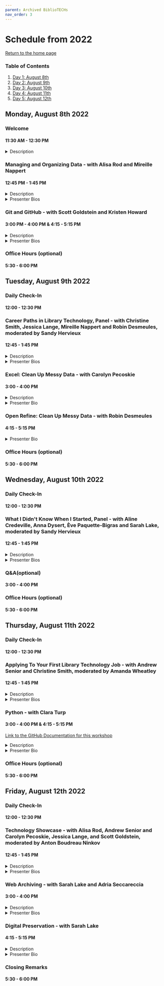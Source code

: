 ```yaml
---
parent: Archived BiblioTECHs
nav_order: 3
---
```

# Schedule from 2022
[Return to the home page](https://code4libmontreal.github.io/BiblioTECH/)

### Table of Contents
1. [Day 1: August 8th](#Monday)
2. [Day 2: August 9th](#Tuesday)
3. [Day 3: August 10th](#Wednesday)
4. [Day 4: August 11th](#Thursday)
5. [Day 5: August 12th](#Friday)

## Monday, August 8th 2022 <a name="Monday"></a>

### Welcome
#### 11:30 AM - 12:30 PM <br>

<details>
  <summary>Description</summary>
Introductions, overview of the plan for the week, and instructions regarding office hours and asynchronous content. 
  </details>

### Managing and Organizing Data - with Alisa Rod and Mireille Nappert
#### 12:45 PM - 1:45 PM <br>
<details>
  <summary>Description</summary>
This workshop will provide attendees with an overview of the best practices for efficiently managing data during the research process. This workshop will provide attendees with practical tips and examples on how to organize data across files and folders, set up folders according to a logical schema, create README documentation to map out folder hierarchies, and implement a file naming convention.
      </details>
<details>
  <summary>Presenter Bios</summary>
Alisa Beth Rod, Ph.D. is the Research Data Management Specialist at the McGill University Library. Alisa holds an M.A. and Ph.D. in Political Science from the University of California, Santa Barbara and a B.A. in Bioethics from the American Jewish University. She is currently pursuing a Master of Information Studies degree at McGill. Prior to joining McGill, Alisa was the Survey Methodologist at Ithaka S+R and then the Associate Director of the Empirical Reasoning Center at Barnard College of Columbia University.<br><br>
Mireille Nappert (she/her) is the digital archivist in the Institutional Information and Archives Management Service at HEC Montréal. She is active with the RDM working group of the Library Subcommittee from the Bureau de coopération interuniversitaire; as well as with the Preservation Expert Group, part of the RDM network of experts of the Digital Research Alliance of Canada. She holds an MLIS from McGill University.
      </details>
      
### Git and GitHub - with Scott Goldstein and Kristen Howard
#### 3:00 PM - 4:00 PM & 4:15 - 5:15 PM <br>

<details>
  <summary>Description</summary>
**Begin** to understand and use Git/GitHub. This session is not intended to produce expertise by the end of the class. Attendees will probably not even feel very comfortable using Git. This is okay. We want to make a start but, as with any skill, using Git takes practice.
    </details>
<details>
  <summary>Presenter Bios</summary>
Scott Goldstein is the Coordinator, Web Services & Library Technology at McGill University Library.<br><br>
Kristen Howard is the Liaison Librarian for History, Classical Studies, Government Information, and Indigenous Studies at McGill. She attended North Carolina State University's Jumpstart Program in August 2021, which led to her interest in becoming involved with a similar program here in Montreal. She holds a Master of Information Studies from McGill University and a PhD in History from the University of Arizona.
      </details>

### Office Hours (optional)
#### 5:30 - 6:00 PM

## Tuesday, August 9th 2022 <a name="Tuesday"></a>

### Daily Check-In
#### 12:00 - 12:30 PM <br>

### Career Paths in Library Technology, Panel - with Christine Smith, Jessica Lange, Mireille Nappert and Robin Desmeules, moderated by Sandy Hervieux
#### 12:45 - 1:45 PM

<details>
  <summary>Description</summary>
Guest speakers will discuss their career paths from library school to their current jobs. The panelists will provide details on the key required technological skills for their current position, and whether they would have done anything differently to be prepared for their current roles. 
  </details>
<details>
  <summary>Presenter Bios</summary>
Christine F. Smith, MLIS is the Head, Acquisitions & Serials at Concordia University in Montreal, Canada. Smith holds diverse experience across the library and information sector and has sat on committees, working groups and boards of directors of provincial, national, and international library associations.<br><br>
Jessica Lange is the Scholarly Communications Librarian at McGill. In this role, she provides services to the campus community in the areas of open access, publishing, author rights, and open educational resources (OERs). She also manages the McGill’s institutional repository and its scholarly publishing program. Her research interests include scholarly publishing and open access.<br><br>
Mireille Nappert (she/her) is the digital archivist in the Institutional Information and Archives Management Service at HEC Montréal. She is active with the RDM working group of the Library Subcommittee from the Bureau de coopération interuniversitaire; as well as with the Preservation Expert Group, part of the RDM network of experts of the Digital Research Alliance of Canada. She holds an MLIS from McGill University.<br><br>
Robin Desmeules has been a Cataloguing Librarian at McGill University since 2015, specializing in rare and special collections and linked data. Her work focuses on critical approaches to knowledge organization, experimenting and implementing linked data for special collections, and community generated naming systems.<br><br>
      </details>
  
### Excel: Clean Up Messy Data - with Carolyn Pecoskie
#### 3:00 - 4:00 PM
<details>
  <summary>Description</summary>
The goal of today’s workshop is to introduce you to useful tips, tricks, and tools in Excel, to begin to guide your work with Excel as an information professional. This session will be by no means comprehensive, in terms of covering everything that you may ever need to use in Excel, but the hope is that by the end of the session you will: 
<ul><li>Be aware of a range of tools and functions that (in the experience of the presenter) are very useful for library work</li>
<li>Be aware of some helpful tips and tricks to save time and make the most of what Excel can do for you</li>
<li>Feel more confident in your ability to navigate within Excel, and to look to Google, the Microsoft Excel help site, and other sources whenever you need to find a new tool or function or troubleshoot an error</li></ul>
    </details>
<details>
  <summary>Presenter Bio</summary>
Carolyn Pecoskie has been working as the Metadata & Electronic Resources Librarian at McGill University since February 2020. Prior to joining McGill, Carolyn worked as a medical librarian at the Trillium Health Partners hospital system in Mississauga, Ontario. She is a graduate of the University of Toronto Master of Information program. Carolyn enjoys looking for new and creative ways to apply technology to maintain McGill's electronic resources collections and while working on metadata clean up and migration projects. Her professional interests incldue automation and programmatic solutions for electronic resources management; exploring the environmental impacts of libraries and library collections; and mentorship opportunities within libarianship. 
      </details>

### Open Refine: Clean Up Messy Data - with Robin Desmeules 
#### 4:15 - 5:15 PM
<details>
  <summary>Presenter Bio</summary>
Robin Desmeules has been a Cataloguing Librarian at McGill University since 2015, specializing in rare and special collections and linked data. Her work focuses on critical approaches to knowledge organization, experimenting and implementing linked data for special collections, and community generated naming systems.
      </details>

### Office Hours (optional)
#### 5:30 - 6:00 PM

## Wednesday, August 10th 2022 <a name="Wednesday"></a>

### Daily Check-In
#### 12:00 - 12:30 PM

### What I Didn't Know When I Started, Panel - with Aline Credeville, Anna Dysert, Ève Paquette-Bigras and Sarah Lake, moderated by Sandy Hervieux
#### 12:45 - 1:45 PM

<details>
  <summary>Description</summary>
Panelists will present reflections on what they wish they knew when they first started working in technological library roles. Each panelist will share one moment when they felt at a loss and what they did to overcome that situation or what they learned through that experience.
  </details>
<details>
  <summary>Presenter Bios</summary>
Aline Crédeville, systems librarian at the Université du Québec à Trois-Rivières (UQTR). I also act as systems librarian support for all 9 UQ. In the past three years, I have worked locally, as well as for the Bureau de coopération interuniversitaire (BCI) to test and configure the instances of WMS for circulation within the system's libraries. Among many other related things.<br><br>
Anna Dysert is an associate librarian at the McGill University Library, where she specializes in special collections and archival metadata. She holds an MA from the Centre for Medieval Studies and Book History & Print Culture Program at the University of Toronto and an MLIS in Archives from McGill’s School of Information Studies.<br><br>
Ève Paquette-Bigras is a research data management librarian at Bibliothèques de l’Université de Montréal since 2018. She previously held a liaison librarian position for the Faculty of Science and Engineering at Bibliothèque de l’Université Laval. She has been involved with Portage Network, now part of the Digital Research Alliance of Canada, for several years. She holds a bachelor's degree in computer science and software engineering (UQAM, 2007) and a master's degree in information science (Université de Montréal, 2013), and is now a PhD candidate in information science at Université de Montréal. She is a student member of the Centre interuniversitaire de recherche sur la science et la technologie.<br><br>
Sarah Lake is the Digital Preservation Librarian at Concordia University, where she oversees the Library’s digital preservation infrastructure and projects. She also offers regular workshops on web archiving and she recently joined the Canadian Web Archiving Coalition Coordinating Committee. She holds a Master of Information Studies from McGill University and a Bachelor of Fine Arts from Concordia University.
      </details>
  
### Q&A(optional)
#### 3:00 - 4:00 PM

### Office Hours (optional)
#### 5:30 - 6:00 PM

## Thursday, August 11th 2022 <a name="Thursday"></a>

### Daily Check-In
#### 12:00 - 12:30 PM <br>

### Applying To Your First Library Technology Job - with Andrew Senior and Christine Smith, moderated by Amanda Wheatley
#### 12:45 - 1:45 PM

<details>
  <summary>Description</summary>
A candid discussion about what the speakers look for when hiring, including tips on writing a successful CV and cover letter, interviewing, networking, and where (and how) to look for jobs. 
  </details>
<details>
  <summary>Presenter Bios</summary>
Andrew Senior is Associate Librarian and Coordinator for E-Resources and Serials with Collection Services, McGill University Library. Prior to 2013 he worked as audio-visual cataloguer at the Marvin Duchow Music Library. His research interests include linked data and modelling for continuing resources, electronic collections usage, mobile technologies, and e-resources workflows. He currently sits on CRKN’s Knowledge Base Entitlements Sub-Committee and NISO’s KBART Standing Committee.<br><br>
Christine F. Smith, MLIS is the Head, Acquisitions & Serials at Concordia University in Montreal, Canada. Smith holds diverse experience across the library and information sector and has sat on committees, working groups and boards of directors of provincial, national, and international library associations.
      </details>
  
### Python - with Clara Turp
#### 3:00 - 4:00 PM & 4:15 - 5:15 PM
 
[Link to the GitHub Documentation for this workshop](https://github.com/Code4LibMontreal/IntroductionPython)

<details>
  <summary>Description</summary>
This workshop is an introduction to Python. You will write Python code, using a practical code-along methodology. This workshop will use the content developed by Carpentries and aims to give learners foundational knowledge to tackle projects.
  </details>
<details>
  <summary>Presenter Bio</summary>
Clara Turp is the Discovery Systems Librarian at McGill University Library. She started at McGill in 2018 as Metadata Analyst Librarian and transitioned to her current position at the end of 2018. She manages the library catalogue and its integration with peripheral systems. She started a Montreal chapter for Code4Lib, she is part of the RDM network of experts of the Digital Research Alliance of Canada, and is involved with Bureau de coopération interuniversitatire. Her research interests include how system changes affect users and the ethical implications of using artificial intelligence in Discovery Systems.
      </details>

### Office Hours (optional)
#### 5:30 - 6:00 PM

## Friday, August 12th 2022 <a name="Friday"></a>

### Daily Check-In
#### 12:00 - 12:30 PM <br>

### Technology Showcase - with Alisa Rod, Andrew Senior and Carolyn Pecoskie, Jessica Lange, and Scott Goldstein, moderated by Anton Boudreau Ninkov
#### 12:45 - 1:45 PM

<details>
  <summary>Description</summary>
A show and tell session where the speakers will present the most useful technology for their job or the in-house technology they work with. The technologies include Borealis Dataverse, EZproxy, Samvera, and SpringShare LibApps.
  </details>
<details>
  <summary>Presenter Bios</summary>
Alisa Beth Rod, Ph.D. is the Research Data Management Specialist at the McGill University Library. Alisa holds an M.A. and Ph.D. in Political Science from the University of California, Santa Barbara and a B.A. in Bioethics from the American Jewish University. She is currently pursuing a Master of Information Studies degree at McGill. Prior to joining McGill, Alisa was the Survey Methodologist at Ithaka S+R and then the Associate Director of the Empirical Reasoning Center at Barnard College of Columbia University.<br><br>
Andrew Senior is Associate Librarian and Coordinator for E-Resources and Serials with Collection Services, McGill University Library. Prior to 2013 he worked as audio-visual cataloguer at the Marvin Duchow Music Library. His research interests include linked data and modelling for continuing resources, electronic collections usage, mobile technologies, and e-resources workflows. He currently sits on CRKN’s Knowledge Base Entitlements Sub-Committee and NISO’s KBART Standing Committee.<br><br>
Carolyn Pecoskie has been working as the Metadata & Electronic Resources Librarian at McGill University since February 2020. Prior to joining McGill, Carolyn worked as a medical librarian at the Trillium Health Partners hospital system in Mississauga, Ontario. She is a graduate of the University of Toronto Master of Information program. Carolyn enjoys looking for new and creative ways to apply technology to maintain McGill's electronic resources collections and while working on metadata clean up and migration projects. Her professional interests incldue automation and programmatic solutions for electronic resources management; exploring the environmental impacts of libraries and library collections; and mentorship opportunities within libarianship.<br><br>
Jessica Lange is the Scholarly Communications Librarian at McGill. In this role, she provides services to the campus community in the areas of open access, publishing, author rights, and open educational resources (OERs). She also manages the McGill’s institutional repository and its scholarly publishing program. Her research interests include scholarly publishing and open access.<br><br>
Scott Goldstein is the Coordinator, Web Services & Library Technology at McGill University Library.
      </details>
  
### Web Archiving - with Sarah Lake and Adria Seccareccia
#### 3:00 - 4:00 PM

<details>
  <summary>Description</summary>
This workshop will introduce participants to web archiving by comparing two tools commonly used by archivists, <a href="https://archive-it.org/">Archive-It</a> and <a href="https://conifer.rhizome.org/">Conifer</a>. The workshop will cover some basic terminology and concepts in web archiving, features and use cases for each tool, and challenges that the presenters have faced in creating web collections.
  </details>
<details>
  <summary>Presenter Bios</summary>
Sarah Lake is the Digital Preservation Librarian at Concordia University, where she oversees the Library’s digital preservation infrastructure and projects. She also offers regular workshops on web archiving and she recently joined the Canadian Web Archiving Coalition Coordinating Committee. She holds a Master of Information Studies from McGill University and a Bachelor of Fine Arts from Concordia University.<br><br>
Adria Seccareccia is an Archivist for the McGill University Library’s Rare Books and Special Collections. She was previously the Archivist at the Canadian Centre for Architecture and worked as an archivist at the Ohio History Center in Columbus and the Society of the Sacred Heart, Canadian Province in Montreal. Her current work includes reference services, teaching, and archival processing.
      </details>
 
### Digital Preservation - with Sarah Lake
#### 4:15 - 5:15 PM

<details>
  <summary>Description</summary>
This session will cover a few key concepts in digital preservation and will include a demonstration of preservation actions performed with various open-source projects, such as Archivematica.
  </details>
<details>
  <summary>Presenter Bio</summary>
Sarah Lake is the Digital Preservation Librarian at Concordia University, where she oversees the Library’s digital preservation infrastructure and projects. She also offers regular workshops on web archiving and she recently joined the Canadian Web Archiving Coalition Coordinating Committee. She holds a Master of Information Studies from McGill University and a Bachelor of Fine Arts from Concordia University.
      </details>


### Closing Remarks
#### 5:30 - 6:00 PM
